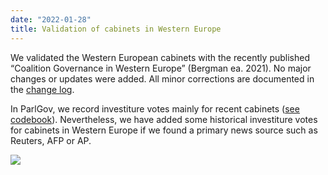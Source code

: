 ```yaml
---
date: "2022-01-28"
title: Validation of cabinets in Western Europe
---
```


We validated the Western European cabinets with the recently published “Coalition Governance in Western Europe” (Bergman ea. 2021). No major changes or updates were added. All minor corrections are documented in the [change log](/documentation/changelog/). 

In ParlGov, we record investiture votes mainly  for recent cabinets ([see codebook](/documentation/codebook/#cabinet)). Nevertheless, we have added some historical investiture votes for cabinets in Western Europe if we found a primary news source such as Reuters, AFP or AP.

![](/images/parliament-scotland.jpg)
